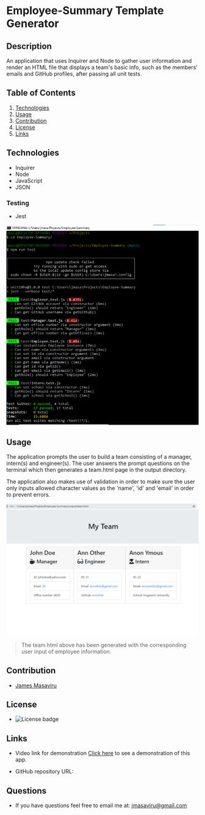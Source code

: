 # Employee-Summary Template Generator

 ## Description
 An application that uses Inquirer and Node to gather user information and render an HTML file that displays a team's basic info, such as the members' emails and GitHub profiles, after passing all unit tests.

 ## Table of Contents
  1. [Technologies](#technologies)
  2. [Usage](#usage)
  3. [Contribution](#contribution)
  4. [License](#license)
  5. [Links](#links)


 ## Technologies

  * Inquirer
  * Node 
  * JavaScript
  * JSON
  
   ### Testing
  * Jest

  ![Testing Screenshot](/Assets/testing-jest(1).png)

 ## Usage
  The application prompts the user to build a team consisting of a manager, intern(s) and engineer(s). The user answers the prompt questions on the terminal which then generates a team.html page in the output directory.

  The application also makes use of validation in order to make sure the user only inputs allowed character values as the 'name', 'id' and 'email' in order to prevent errors. 

  ![Generated Team Screenshot](/Assets/team.png)
 
  >The team.html above has been generated with the corresponding user input of employee information. 

 ## Contribution

  - [James Masaviru](https://github.com/jmasaviru)

 ## License
  *  ![License badge](https://img.shields.io/badge/License-MIT-green)


 ## Links

 * Video link for demonstration 
  [Click here](https://drive.google.com/file/d/1Ob4HVX32I9472QiMMOGGnfixKS5k8iub/view) to see a demonstration of this app.
 
 * GitHub repository URL:

 ## Questions
  * If you have questions feel free to email me at: jmasaviru@gmail.com